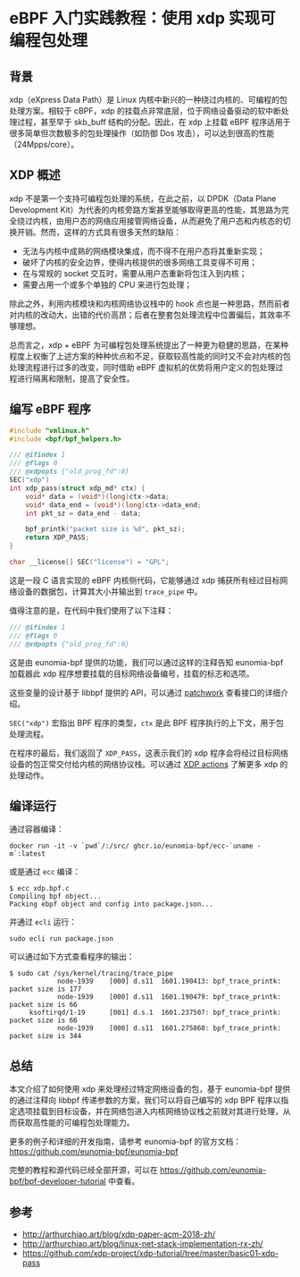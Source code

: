 # eBPF 入门实践教程：使用 xdp 实现可编程包处理

## 背景

xdp（eXpress Data Path）是 Linux 内核中新兴的一种绕过内核的、可编程的包处理方案。相较于 cBPF，xdp 的挂载点非常底层，位于网络设备驱动的软中断处理过程，甚至早于 skb_buff 结构的分配。因此，在 xdp 上挂载 eBPF 程序适用于很多简单但次数极多的包处理操作（如防御 Dos 攻击），可以达到很高的性能（24Mpps/core）。

## XDP 概述

xdp 不是第一个支持可编程包处理的系统，在此之前，以 DPDK（Data Plane Development Kit）为代表的内核旁路方案甚至能够取得更高的性能，其思路为完全绕过内核，由用户态的网络应用接管网络设备，从而避免了用户态和内核态的切换开销。然而，这样的方式具有很多天然的缺陷：

+ 无法与内核中成熟的网络模块集成，而不得不在用户态将其重新实现；
+ 破坏了内核的安全边界，使得内核提供的很多网络工具变得不可用；
+ 在与常规的 socket 交互时，需要从用户态重新将包注入到内核；
+ 需要占用一个或多个单独的 CPU 来进行包处理；

除此之外，利用内核模块和内核网络协议栈中的 hook 点也是一种思路，然而前者对内核的改动大，出错的代价高昂；后者在整套包处理流程中位置偏后，其效率不够理想。

总而言之，xdp + eBPF 为可编程包处理系统提出了一种更为稳健的思路，在某种程度上权衡了上述方案的种种优点和不足，获取较高性能的同时又不会对内核的包处理流程进行过多的改变，同时借助 eBPF 虚拟机的优势将用户定义的包处理过程进行隔离和限制，提高了安全性。

## 编写 eBPF 程序

```C
#include "vmlinux.h"
#include <bpf/bpf_helpers.h>

/// @ifindex 1
/// @flags 0
/// @xdpopts {"old_prog_fd":0}
SEC("xdp")
int xdp_pass(struct xdp_md* ctx) {
    void* data = (void*)(long)ctx->data;
    void* data_end = (void*)(long)ctx->data_end;
    int pkt_sz = data_end - data;

    bpf_printk("packet size is %d", pkt_sz);
    return XDP_PASS;
}

char __license[] SEC("license") = "GPL";
```

这是一段 C 语言实现的 eBPF 内核侧代码，它能够通过 xdp 捕获所有经过目标网络设备的数据包，计算其大小并输出到 `trace_pipe` 中。

值得注意的是，在代码中我们使用了以下注释：

```C
/// @ifindex 1
/// @flags 0
/// @xdpopts {"old_prog_fd":0}
```

这是由 eunomia-bpf 提供的功能，我们可以通过这样的注释告知 eunomia-bpf 加载器此 xdp 程序想要挂载的目标网络设备编号，挂载的标志和选项。

这些变量的设计基于 libbpf 提供的 API，可以通过 [patchwork](https://patchwork.kernel.org/project/netdevbpf/patch/20220120061422.2710637-2-andrii@kernel.org/#24705508) 查看接口的详细介绍。

`SEC("xdp")` 宏指出 BPF 程序的类型，`ctx` 是此 BPF 程序执行的上下文，用于包处理流程。

在程序的最后，我们返回了 `XDP_PASS`，这表示我们的 xdp 程序会将经过目标网络设备的包正常交付给内核的网络协议栈。可以通过 [XDP actions](https://prototype-kernel.readthedocs.io/en/latest/networking/XDP/implementation/xdp_actions.html) 了解更多 xdp 的处理动作。

## 编译运行

通过容器编译：

```console
docker run -it -v `pwd`/:/src/ ghcr.io/eunomia-bpf/ecc-`uname -m`:latest
```

或是通过 `ecc` 编译：

```console
$ ecc xdp.bpf.c
Compiling bpf object...
Packing ebpf object and config into package.json...
```

并通过 `ecli` 运行：

```console
sudo ecli run package.json
```

可以通过如下方式查看程序的输出：

```console
$ sudo cat /sys/kernel/tracing/trace_pipe
            node-1939    [000] d.s11  1601.190413: bpf_trace_printk: packet size is 177
            node-1939    [000] d.s11  1601.190479: bpf_trace_printk: packet size is 66
     ksoftirqd/1-19      [001] d.s.1  1601.237507: bpf_trace_printk: packet size is 66
            node-1939    [000] d.s11  1601.275860: bpf_trace_printk: packet size is 344
```

## 总结

本文介绍了如何使用 xdp 来处理经过特定网络设备的包，基于 eunomia-bpf 提供的通过注释向 libbpf 传递参数的方案，我们可以将自己编写的 xdp BPF 程序以指定选项挂载到目标设备，并在网络包进入内核网络协议栈之前就对其进行处理，从而获取高性能的可编程包处理能力。

更多的例子和详细的开发指南，请参考 eunomia-bpf 的官方文档：<https://github.com/eunomia-bpf/eunomia-bpf>

完整的教程和源代码已经全部开源，可以在 <https://github.com/eunomia-bpf/bpf-developer-tutorial> 中查看。

## 参考

+ <http://arthurchiao.art/blog/xdp-paper-acm-2018-zh/>
+ <http://arthurchiao.art/blog/linux-net-stack-implementation-rx-zh/>
+ <https://github.com/xdp-project/xdp-tutorial/tree/master/basic01-xdp-pass>
